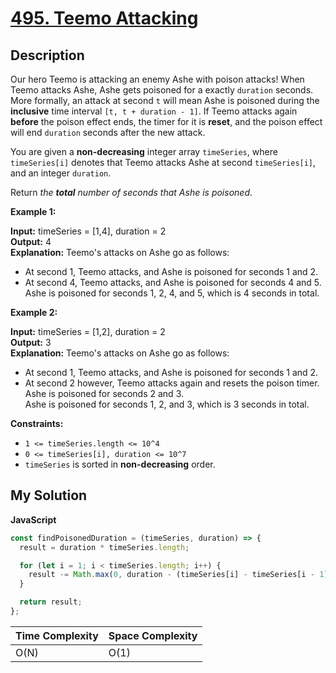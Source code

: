 # [495. Teemo Attacking](https://leetcode.com/problems/teemo-attacking)

## Description

Our hero Teemo is attacking an enemy Ashe with poison attacks! When Teemo attacks Ashe, Ashe gets poisoned for a exactly `duration` seconds. More formally, an attack at second `t` will mean Ashe is poisoned during the **inclusive** time interval `[t, t + duration - 1]`. If Teemo attacks again **before** the poison effect ends, the timer for it is **reset**, and the poison effect will end `duration` seconds after the new attack.

You are given a **non-decreasing** integer array `timeSeries`, where `timeSeries[i]` denotes that Teemo attacks Ashe at second `timeSeries[i]`, and an integer `duration`.

Return _the **total** number of seconds that Ashe is poisoned_.

**Example 1:**

**Input:** timeSeries = [1,4], duration = 2  
**Output:** 4  
**Explanation:** Teemo's attacks on Ashe go as follows:

- At second 1, Teemo attacks, and Ashe is poisoned for seconds 1 and 2.
- At second 4, Teemo attacks, and Ashe is poisoned for seconds 4 and 5.  
  Ashe is poisoned for seconds 1, 2, 4, and 5, which is 4 seconds in total.

**Example 2:**

**Input:** timeSeries = [1,2], duration = 2  
**Output:** 3  
**Explanation:** Teemo's attacks on Ashe go as follows:

- At second 1, Teemo attacks, and Ashe is poisoned for seconds 1 and 2.
- At second 2 however, Teemo attacks again and resets the poison timer. Ashe is poisoned for seconds 2 and 3.  
  Ashe is poisoned for seconds 1, 2, and 3, which is 3 seconds in total.

**Constraints:**

- `1 <= timeSeries.length <= 10^4`
- `0 <= timeSeries[i], duration <= 10^7`
- `timeSeries` is sorted in **non-decreasing** order.

## My Solution

**JavaScript**

```js
const findPoisonedDuration = (timeSeries, duration) => {
  result = duration * timeSeries.length;

  for (let i = 1; i < timeSeries.length; i++) {
    result -= Math.max(0, duration - (timeSeries[i] - timeSeries[i - 1]));
  }

  return result;
};
```

| Time Complexity | Space Complexity |
| --------------- | ---------------- |
| O(N)            | O(1)             |
